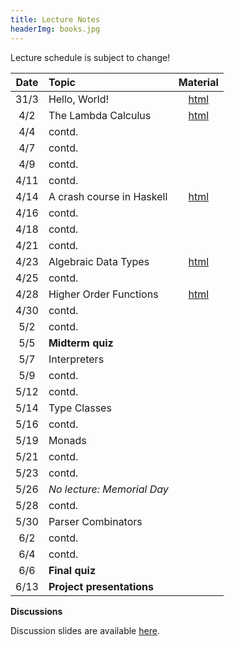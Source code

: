 ```yaml
---
title: Lecture Notes
headerImg: books.jpg
---
```


Lecture schedule is subject to change!

| Date       | Topic                           | Material                  |
|:----------:|:--------------------------------|:-------------------------:|
| 31/3       | Hello, World!                   | [html][lec0]              |
| 4/2        | The Lambda Calculus             | [html][lec1]              |
| 4/4        | contd.                          |                           |
| 4/7        | contd.                          |                           |
| 4/9        | contd.                          |                           |
| 4/11       | contd.                          |                           |
| 4/14       | A crash course in Haskell       | [html][lec2]              |
| 4/16       | contd.                          |                           |
| 4/18       | contd.                          |                           |
| 4/21       | contd.                          |                           |
| 4/23       | Algebraic Data Types            | [html][lec3]              |
| 4/25       | contd.                          |                           |
| 4/28       | Higher Order Functions          | [html][lec4]              |
| 4/30       | contd.                          |                           |
| 5/2        | contd.                          |                           |
| 5/5        | **Midterm quiz**                |                           |
| 5/7        | Interpreters                    |                           |
| 5/9        | contd.                          |                           |
| 5/12       | contd.                          |                           |
| 5/14       | Type Classes                    |                           |
| 5/16       | contd.                          |                           |
| 5/19       | Monads                          |                           |
| 5/21       | contd.                          |                           |
| 5/23       | contd.                          |                           |
| 5/26       | *No lecture: Memorial Day*      |                           |
| 5/28       | contd.                          |                           |
| 5/30       | Parser Combinators              |                           |
| 6/2        | contd.                          |                           |
| 6/4        | contd.                          |                           |
| 6/6        | **Final quiz**                  |                           |
| 6/13       | **Project presentations**       |                           |



**Discussions**

Discussion slides are available [here](https://drive.google.com/drive/folders/19tf2PcwbijZjTaziPZ_og-cdWHJuag1M?usp=sharing).

[lec0]: lectures/00-hello.html
[lec1]: lectures/01-lambda.html
[lec2]: lectures/02-haskell.html
[lec3]: lectures/03-datatypes.html
[lec4]: lectures/04-hof.html
[lec5]: lectures/05-closure.html
[lec6]: lectures/06-parsing.html
[lec7]: lectures/07-classes.html
[lec8]: lectures/08-monads.html
[lec9]: lectures/09-types.html
[soundness]: lectures/soundness.html
[mock-final]: https://github.com/cse130-assignments/mock-final

[parsing]: https://github.com/cse130-assignments/arith
[elsa]: https://github.com/ucsd-progsys/elsa
